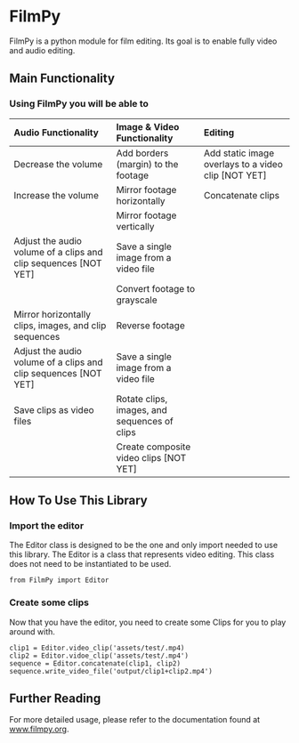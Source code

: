 # FilmPy
FilmPy is a python module for film editing. 
Its goal is to enable fully video and audio editing. 

## Main Functionality
### Using FilmPy you will be able to

|  Audio Functionality                                   |  Image & Video Functionality                           | Editing           |
| :----------------------------------------------------- | :----------------------------------------------------- | :---------------- |
| Decrease the volume                                    | Add borders (margin) to the footage                    | Add static image overlays to a video clip [NOT YET]                  |
| Increase the volume    | Mirror footage horizontally                            | Concatenate clips |
|                                                        | Mirror footage vertically                              |                   |
| Adjust the audio volume of a clips and clip sequences [NOT YET] | Save a single image from a video file ||
|                  | Convert footage to grayscale           ||
| Mirror horizontally clips, images, and clip sequences           | Reverse footage    ||
| Adjust the audio volume of a clips and clip sequences [NOT YET] | Save a single image from a video file ||
| Save clips as video files | Rotate clips, images, and sequences of clips||
| | Create composite video clips [NOT YET]| |

## How To Use This Library
### Import the editor
The Editor class is designed to be the one and only import needed to use this library. 
The Editor is a class that represents video editing. 
This class does not need to be instantiated to be used.

`from FilmPy import Editor`

### Create some clips 
Now that you have the editor, you need to create some Clips for you to play around with.

```
clip1 = Editor.video_clip('assets/test/.mp4)
clip2 = Editor.vidoe_clip('assets/test/.mp4')
sequence = Editor.concatenate(clip1, clip2)
sequence.write_video_file('output/clip1+clip2.mp4')
```

## Further Reading
 
For more detailed usage, please refer to the documentation found at www.filmpy.org. 
